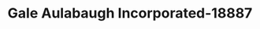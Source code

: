 ---
f_zip-code: 62060
f_state-code: IL
title: Gale Aulabaugh Incorporated-18887
f_phone: 618-452-2435
f_city-only: Madison
f_address: 2127 Edwardsville Rd Madison
f_location-unique-id: '18887'
slug: gale-aulabaugh-incorporated-18887
updated-on: '2024-05-30T13:46:58.046Z'
created-on: '2024-05-30T13:36:59.803Z'
published-on: '2024-05-30T13:54:32.469Z'
f_city-state: cms/city/madison-il.md
f_company: cms/company/gale-aulabaugh-incorporated.md
f_state: cms/state/illinois.md
layout: '[payday-loan].html'
tags: payday-loan
---